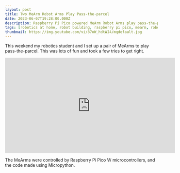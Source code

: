```yaml
---
layout: post
title: Two MeArm Robot Arms Play Pass-the-parcel
date: 2023-06-07T19:28:00.000Z
description: Raspberry Pi Pico powered MeArm Robot Arms play pass-the-parcel
tags: [robotics at home, robot building, raspberry pi pico, mearm, robot arm, robotics]
thumbnail: https://img.youtube.com/vi/87oW_hdtWI4/mqdefault.jpg
---
```

This weekend my robotics student and I set up a pair of MeArms to play pass-the-parcel. This was lots of fun and took a few tries to get right.

<iframe width="560" height="315" src="https://www.youtube.com/embed/87oW_hdtWI4" title="YouTube video player" frameborder="0" allow="accelerometer; autoplay; clipboard-write; encrypted-media; gyroscope; picture-in-picture; web-share" allowfullscreen="true"></iframe>

The MeArms were controlled by Raspberry Pi Pico W microcontrollers, and the code made using Micropython.
